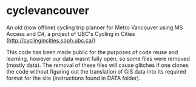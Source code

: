 cyclevancouver
==============

An old (now offline) cycling trip planner for Metro Vancouver using MS Access and C#, a project of UBC's Cycling in Cities (http://cyclingincities.spph.ubc.ca/)

This code has been made public for the purposes of code reuse and learning, however our data wasnt fully open, so some files were removed (mostly data). The removal of these files will cause glitches if one clones the code without figuring out the translation of GIS data into its required format for the site (instructions found in DATA folder). 




